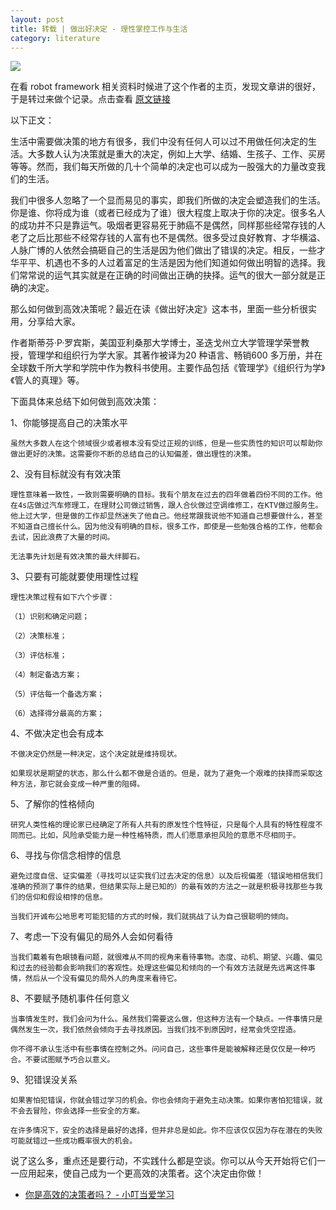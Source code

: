 ```yaml
---
layout: post
title: 转载 | 做出好决定 - 理性掌控工作与生活
category: literature
---
```


![](http://7vigrt.com1.z0.glb.clouddn.com/blog/pic/201703/1729380-e48f514dd09b5a24.jpg)

在看 robot framework 相关资料时候进了这个作者的主页，发现文章讲的很好，于是转过来做个记录。点击查看 [原文链接][1]

以下正文：

生活中需要做决策的地方有很多，我们中没有任何人可以过不用做任何决定的生活。大多数人认为决策就是重大的决定，例如上大学、结婚、生孩子、工作、买房等等。然而，我们每天所做的几十个简单的决定也可以成为一股强大的力量改变我们的生活。

我们中很多人忽略了一个显而易见的事实，即我们所做的决定会塑造我们的生活。你是谁、你将成为谁（或者已经成为了谁）很大程度上取决于你的决定。很多名人的成功并不只是靠运气。吸烟者更容易死于肺癌不是偶然，同样那些经常存钱的人老了之后比那些不经常存钱的人富有也不是偶然。很多受过良好教育、才华横溢、人脉广博的人依然会搞砸自己的生活是因为他们做出了错误的决定。相反，一些才华平平、机遇也不多的人过着富足的生活是因为他们知道如何做出明智的选择。我们常常说的运气其实就是在正确的时间做出正确的抉择。运气的很大一部分就是正确的决定。

那么如何做到高效决策呢？最近在读《做出好决定》这本书，里面一些分析很实用，分享给大家。

作者斯蒂芬·P·罗宾斯，美国亚利桑那大学博士，圣迭戈州立大学管理学荣誉教授，管理学和组织行为学大家。其著作被译为20 种语言、畅销600 多万册，并在全球数千所大学和学院中作为教科书使用。主要作品包括《管理学》《组织行为学》《管人的真理》等。

下面具体来总结下如何做到高效决策：

1、你能够提高自己的决策水平

    虽然大多数人在这个领域很少或者根本没有受过正规的训练，但是一些实质性的知识可以帮助你做出更好的决策。这需要你不断的总结自己的认知偏差，做出理性的决策。

2、没有目标就没有有效决策

    理性意味着一致性，一致则需要明确的目标。我有个朋友在过去的四年做着四份不同的工作。他在4s店做过汽车修理工，在理财公司做过销售，跟人合伙做过空调维修工，在KTV做过服务生。他上过大学，但是做的工作却显然迷失了他自己。他经常跟我说他不知道自己想要做什么，甚至不知道自己擅长什么。因为他没有明确的目标，很多工作，即使是一些勉强合格的工作，他都会去试，因此浪费了大量的时间。

    无法事先计划是有效决策的最大绊脚石。

3、只要有可能就要使用理性过程

    理性决策过程有如下六个步骤：

    （1）识别和确定问题；

    （2）决策标准；

    （3）评估标准；

    （4）制定备选方案；

    （5）评估每一个备选方案；

    （6）选择得分最高的方案；

4、不做决定也会有成本

    不做决定仍然是一种决定，这个决定就是维持现状。

    如果现状是期望的状态，那么什么都不做是合适的。但是，就为了避免一个艰难的抉择而采取这种方法，那它就会变成一种严重的阻碍。

5、了解你的性格倾向

    研究人类性格的理论家已经确定了所有人共有的原发性个性特征，只是每个人具有的特性程度不同而已。比如，风险承受能力是一种性格特质，而人们愿意承担风险的意愿不尽相同于。

6、寻找与你信念相悖的信息

    避免过度自信、证实偏差（寻找可以证实我们过去决定的信息）以及后视偏差（错误地相信我们准确的预测了事件的结果，但结果实际上是已知的）的最有效的方法之一就是积极寻找那些与我们的信仰和假设相悖的信息。

    当我们开诚布公地思考可能犯错的方式的时候，我们就挑战了认为自己很聪明的倾向。

7、考虑一下没有偏见的局外人会如何看待

    当我们戴着有色眼镜看问题，就很难从不同的视角来看待事物。态度、动机、期望、兴趣、偏见和过去的经验都会影响我们的客观性。处理这些偏见和倾向的一个有效方法就是先远离这件事情，然后从一个没有偏见的局外人的角度来看待它。

8、不要赋予随机事件任何意义

    当事情发生时，我们会问为什么。虽然我们需要这么做，但这种方法有一个缺点。一件事情只是偶然发生一次，我们依然会倾向于去寻找原因。当我们找不到原因时，经常会凭空捏造。

    你不得不承认生活中有些事情在控制之外。问问自己，这些事件是能被解释还是仅仅是一种巧合。不要试图赋予巧合以意义。

9、犯错误没关系

    如果害怕犯错误，你就会错过学习的机会。你也会倾向于避免主动决策。如果你害怕犯错误，就不会去冒险，你会选择一些安全的方案。

    在许多情况下，安全的选择是最好的选择，但并非总是如此。你不应该仅仅因为存在潜在的失败可能就错过一些成功概率很大的机会。

说了这么多，重点还是要行动，不实践什么都是空谈。你可以从今天开始将它们一一应用起来，使自己成为一个更高效的决策者。这个决定由你做！

* [你是高效的决策者吗？ - 小叮当爱学习](1)

[1]: http://www.jianshu.com/p/ecf16475bdf8
